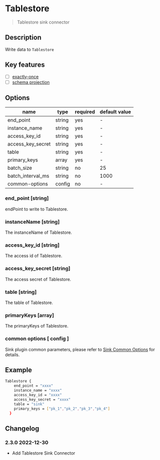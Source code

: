 # Tablestore

> Tablestore sink connector

## Description

Write data to `Tablestore`

## Key features

- [ ] [exactly-once](../../concept/connector-v2-features.md)
- [ ] [schema projection](../../concept/connector-v2-features.md)

## Options

| name             | type   | required | default value |
|----------------- | ------ |----------| ------------- |
| end_point        | string | yes      | -             |
| instance_name    | string | yes      | -             |
| access_key_id    | string | yes      | -             |
| access_key_secret| string | yes      | -             |
| table            | string | yes      | -             |
| primary_keys     | array  | yes      | -             |
| batch_size       | string | no       | 25            |
| batch_interval_ms| string | no       | 1000          |
| common-options   | config | no       | -             |

### end_point [string]

endPoint to write to Tablestore.

### instanceName [string]

The instanceName of Tablestore.

### access_key_id [string]

The access id of Tablestore.

### access_key_secret [string]

The access secret of Tablestore.

### table [string]

The table of Tablestore.

### primaryKeys [array]

The primaryKeys of Tablestore.

### common options [ config ]

Sink plugin common parameters, please refer to [Sink Common Options](common-options.md) for details.

## Example

```bash
Tablestore {
    end_point = "xxxx"
    instance_name = "xxxx"
    access_key_id = "xxxx"
    access_key_secret = "xxxx"
    table = "sink"
    primary_keys = ["pk_1","pk_2","pk_3","pk_4"]
  }
```

## Changelog

### 2.3.0 2022-12-30

- Add Tablestore Sink Connector

